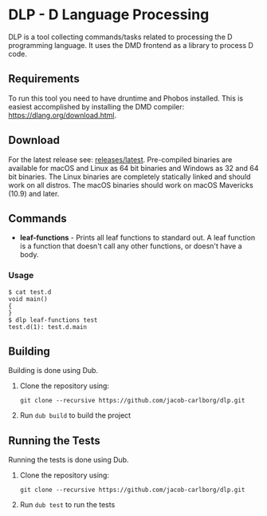 # DLP - D Language Processing

DLP is a tool collecting commands/tasks related to processing the
D programming language. It uses the DMD frontend as a library to process D code.

## Requirements

To run this tool you need to have druntime and Phobos installed. This is easiest
accomplished by installing the DMD compiler: https://dlang.org/download.html.

## Download

For the latest release see: [releases/latest](https://github.com/jacob-carlborg/dlp/releases/latest).
Pre-compiled binaries are available for macOS and Linux as 64 bit binaries and
Windows as 32 and 64 bit binaries. The Linux binaries are completely statically
linked and should work on all distros. The macOS binaries should work on macOS
Mavericks (10.9) and later.

## Commands

* **leaf-functions** - Prints all leaf functions to standard out. A leaf
  function is a function that doesn't call any other functions, or doesn't have
  a body.

### Usage

```
$ cat test.d
void main()
{
}
$ dlp leaf-functions test
test.d(1): test.d.main
```

## Building

Building is done using Dub.

1. Clone the repository using:
    ```
    git clone --recursive https://github.com/jacob-carlborg/dlp.git
    ```
1. Run `dub build` to build the project

## Running the Tests

Running the tests is done using Dub.

1. Clone the repository using:
    ```
    git clone --recursive https://github.com/jacob-carlborg/dlp.git
    ```
1. Run `dub test` to run the tests
